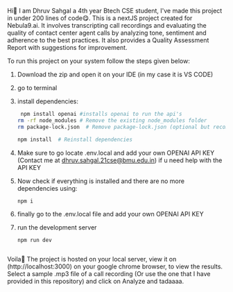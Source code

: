 Hi👋 I am Dhruv Sahgal a 4th year Btech CSE student, I've made this project in under 200 lines of code😋.
This is a nextJS project created for Nebula9.ai. It involves transcripting call recordings and evaluating the quality of contact center agent calls by
analyzing tone, sentiment and adherence to the best practices.
It also provides a Quality Assessment Report with suggestions for improvement.

To run this project on your system follow the steps given below: 
1) Download the zip and open it on your IDE (in my case it is VS CODE)
2) go to terminal
3) install dependencies:
   ```bash
    npm install openai #installs openai to run the api's
   rm -rf node_modules # Remove the existing node_modules folder
   rm package-lock.json  # Remove package-lock.json (optional but recommended)

   npm install  # Reinstall dependencies
4) Make sure to go locate .env.local and add your own OPENAI API KEY
   (Contact me at dhruv.sahgal.21cse@bmu.edu.in) if u need help with the API KEY

6) Now check if everything is installed and there are no more dependencies using:
   ```bash
   npm i
7) finally go to the .env.local file and add your own OPENAI API KEY

8) run the development server
   ```
   npm run dev


Voila🎉 The project is hosted on your local server, view it on (http://localhost:3000) on your google chrome browser, to view the results.
Select a sample .mp3 file of a call recording (Or use the one that I have provided in this repository)
and click on Analyze and tadaaaa.




   



